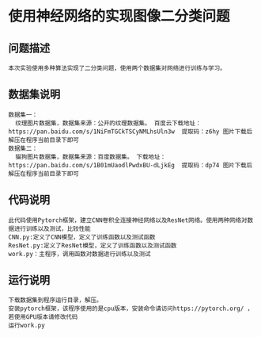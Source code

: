 # 使用神经网络的实现图像二分类问题
  ## 问题描述
    本次实验使用多种算法实现了二分类问题，使用两个数据集对网络进行训练与学习。
  ## 数据集说明
    数据集一：
      纹理图片数据集，数据集来源：公开的纹理数据集。 百度云下载地址：https://pan.baidu.com/s/1NiFmTGCkTSCyNMLhsUln3w  提取码：z6hy 图片下载后解压在程序当前目录下即可
    数据集二：
      猫狗图片数据集，数据集来源：百度数据集。 下载地址：https://pan.baidu.com/s/1B01mUaodlPwdxBU-dLjkEg  提取码：dp74 图片下载后解压在程序当前目录下即可
  ## 代码说明
    此代码使用Pytorch框架，建立CNN卷积全连接神经网络以及ResNet网络。使用两种网络对数据进行训练以及测试，比较性能
    CNN.py:定义了CNN模型，定义了训练函数以及测试函数
    ResNet.py:定义了ResNet模型，定义了训练函数以及测试函数
    work.py：主程序，调用函数对数据进行训练以及测试
  ## 运行说明
    下载数据集到程序运行目录，解压。
    安装pytorch框架，该程序使用的是cpu版本，安装命令请访问https://pytorch.org/ ，若使用GPU版本请修改代码
    运行work.py
  
  
